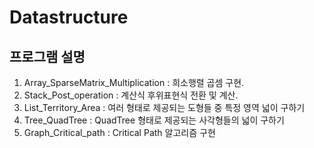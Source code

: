 # Datastructure

## 프로그램 설명
1. Array_SparseMatrix_Multiplication : 희소행렬 곱셈 구현.
1. Stack_Post_operation : 계산식 후위표현식 전환 및 계산.
1. List_Territory_Area : 여러 형태로 제공되는 도형들 중 특정 영역 넓이 구하기
1. Tree_QuadTree : QuadTree 형태로 제공되는 사각형들의 넓이 구하기
1. Graph_Critical_path : Critical Path 알고리즘 구현
